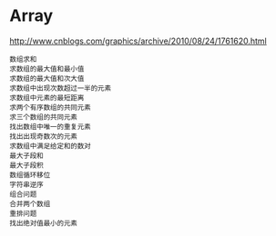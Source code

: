 # Array


http://www.cnblogs.com/graphics/archive/2010/08/24/1761620.html

	数组求和
	求数组的最大值和最小值
	求数组的最大值和次大值
	求数组中出现次数超过一半的元素
	求数组中元素的最短距离
	求两个有序数组的共同元素
	求三个数组的共同元素
	找出数组中唯一的重复元素
	找出出现奇数次的元素
	求数组中满足给定和的数对
	最大子段和
	最大子段积
	数组循环移位
	字符串逆序
	组合问题
	合并两个数组
	重排问题
	找出绝对值最小的元素